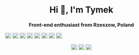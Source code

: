 <h1 align="center">Hi 👋, I'm Tymek</h1>
<h3 align="center">Front-end enthusiast from Rzeszow, Poland</h3>

<p align="left"><img src="https://konpa.github.io/devicon/devicon.git/icons/react/react-original-wordmark.svg" alt="react" width="20" height="20"/> <img src="https://konpa.github.io/devicon/devicon.git/icons/typescript/typescript-original.svg" alt="typescript" width="20" height="20"/> <img src="https://konpa.github.io/devicon/devicon.git/icons/javascript/javascript-original.svg" alt="javascript" width="20" height="20"/> <img src="https://konpa.github.io/devicon/devicon.git/icons/bootstrap/bootstrap-plain.svg" alt="bootstrap" width="20" height="20"/> <img src="https://konpa.github.io/devicon/devicon.git/icons/css3/css3-original-wordmark.svg" alt="css3" width="20" height="20"/> <img src="https://konpa.github.io/devicon/devicon.git/icons/html5/html5-original-wordmark.svg" alt="html5" width="20" height="20"/> <img src="https://konpa.github.io/devicon/devicon.git/icons/photoshop/photoshop-plain.svg" alt="photoshop" width="20" height="20"/> <img src="https://konpa.github.io/devicon/devicon.git/icons/illustrator/illustrator-plain.svg" alt="illustrator" width="20" height="20"/></p>

<p align="center">  
<a href="https://linkedin.com/in/tymoteusztracz" target="blank"><img align="center" src="https://cdn.jsdelivr.net/npm/simple-icons@3.0.1/icons/linkedin.svg" alt="tymoteusztracz" height="20" width="20" /></a>
<a href="https://stackoverflow.com/users/6346806/tymek-t" target="blank"><img align="center" src="https://cdn.jsdelivr.net/npm/simple-icons@3.0.1/icons/stackoverflow.svg" alt="tymek-t" height="20" width="20" /></a>
<a href="https://instagram.com/tymkowy" target="blank"><img align="center" src="https://cdn.jsdelivr.net/npm/simple-icons@3.0.1/icons/instagram.svg" alt="tymkowy" height="20" idth="20" />
  </a>
</p>
